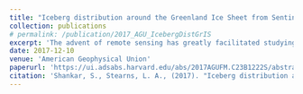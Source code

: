 ```yaml
---
title: "Iceberg distribution around the Greenland Ice Sheet from Sentinel-1 imagery"
collection: publications
# permalink: /publication/2017_AGU_IcebergDistGrIS
excerpt: 'The advent of remote sensing has greatly facilitated studying the distribution of icebergs. Since icebergs appear in a variety of shapes and sizes in polar regions, investigating their distribution requires robust automated tools. '
date: 2017-12-10
venue: 'American Geophysical Union'
paperurl: 'https://ui.adsabs.harvard.edu/abs/2017AGUFM.C23B1222S/abstract'
citation: 'Shankar, S., Stearns, L. A., (2017). "Iceberg distribution around the Greenland Ice Sheet from Sentinel-1 imagery'
---
```

